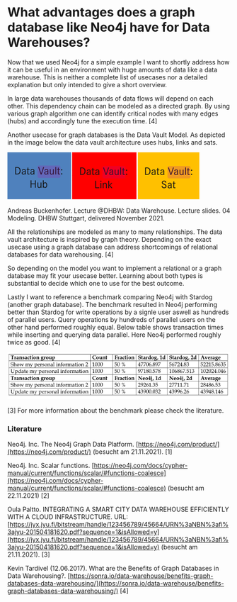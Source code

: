 # What advantages does a graph database like Neo4j have for Data Warehouses?

Now that we used Neo4j for a simple example I want to shortly address how it can be useful in an environment with huge amounts of data like a data warehouse. This is neither a complete list of usecases nor a detailed explanation but only intended to give a short overview.

In large data warehouses thousands of data flows will depend on each other. This dependency chain can be modeled as a directed graph. By using various graph algorithm one can identify critical nodes with many edges (hubs) and accordingly tune the execution time. [4]

Another usecase for graph databases is the Data Vault Model. As depicted in the image below the data vault architecture uses hubs, links and sats.

![Data Vault table types](./assets/Screenshot_Folien_datavault.png)

Andreas Buckenhofer. Lecture @DHBW: Data Warehouse. Lecture slides. 04 Modeling. DHBW Stuttgart, delivered November 2021.

All the relationships are modeled as many to many relationships. The data vault architecture is inspired by graph theory. Depending on the exact usecase using a graph database can address shortcomings of relational databases for data warehousing. [4] 

So depending on the model you want to implement a relational or a graph database may fit your usecase better. Learning about both types is substantial to decide which one to use for the best outcome.

Lastly I want to reference a benchmark comparing Neo4j with Stardog (another graph database). The benchmark resulted in Neo4j performing better than Stardog for write operations by a signle user aswell as hundreds of parallel users. Query operations by hundreds of parallel users on the other hand performed roughly equal.
Below table shows transaction times while inserting and querying data parallel. Here Neo4j performed roughly twice as good. [4]

![Comparing transactions on Stardog and Neo4j](./assets/Screenshot_comparison.png)

[3]
For more information about the benchmark please check the literature.

### Literature

Neo4j. Inc. The Neo4j Graph Data Platform. [https://neo4j.com/product/](https://neo4j.com/product/) (besucht am 21.11.2021). [1]

Neo4j. Inc. Scalar functions. [https://neo4j.com/docs/cypher-manual/current/functions/scalar/#functions-coalesce](https://neo4j.com/docs/cypher-manual/current/functions/scalar/#functions-coalesce) (besucht am 22.11.2021) [2]

Oula Paltto. INTEGRATING A SMART CITY DATA WAREHOUSE EFFICIENTLY WITH A CLOUD INFRASTRUCTURE. URL: [https://jyx.jyu.fi/bitstream/handle/123456789/45664/URN%3aNBN%3afi%3ajyu-201504181620.pdf?sequence=1&isAllowed=y](https://jyx.jyu.fi/bitstream/handle/123456789/45664/URN%3aNBN%3afi%3ajyu-201504181620.pdf?sequence=1&isAllowed=y) (besucht am 21.11.2021). [3]

Kevin Tardivel (12.06.2017). What are the Benefits of Graph Databases in Data Warehousing?. [https://sonra.io/data-warehouse/benefits-graph-databases-data-warehousing/](https://sonra.io/data-warehouse/benefits-graph-databases-data-warehousing/) [4]
